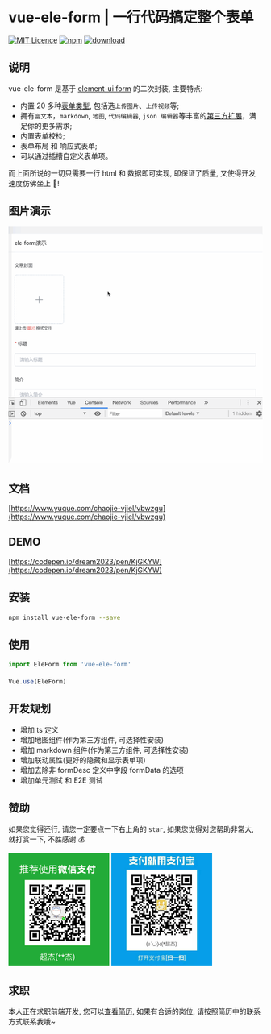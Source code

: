 # vue-ele-form | 一行代码搞定整个表单

[![MIT Licence](https://badges.frapsoft.com/os/mit/mit.svg)](https://opensource.org/licenses/mit-license.php)
[![npm](https://img.shields.io/npm/v/vue-ele-form.svg)](https://www.npmjs.com/package/vue-ele-form)
[![download](https://img.shields.io/npm/dw/vue-ele-form.svg)](https://npmcharts.com/compare/vue-ele-form?minimal=true)

## 说明

vue-ele-form 是基于 [element-ui form](https://element.eleme.cn/#/zh-CN/component/form) 的二次封装, 主要特点:

- 内置 20 多种[表单类型](https://www.yuque.com/chaojie-vjiel/vbwzgu/kz163g), 包括选`上传图片`、`上传视频`等;
- 拥有`富文本`，`markdown`, `地图`, `代码编辑器`, `json 编辑器`等丰富的[第三方扩展](https://www.yuque.com/chaojie-vjiel/vbwzgu/inlpxy)，满足你的更多需求;
- 内置表单校检;
- 表单布局 和 响应式表单;
- 可以通过插槽自定义表单项。

而上面所说的一切只需要一行 html 和 数据即可实现, 即保证了质量, 又使得开发速度仿佛坐上 🚀!

## 图片演示

[![演示图](https://raw.githubusercontent.com/dream2023/images/master/vue-ele-form.i8p4mna581b.gif)](https://codepen.io/dream2023/pen/KjGKYW)

## 文档

[https://www.yuque.com/chaojie-vjiel/vbwzgu](https://www.yuque.com/chaojie-vjiel/vbwzgu)

## DEMO

[https://codepen.io/dream2023/pen/KjGKYW](https://codepen.io/dream2023/pen/KjGKYW)

## 安装

```bash
npm install vue-ele-form --save
```

## 使用

```js
import EleForm from 'vue-ele-form'

Vue.use(EleForm)
```

## 开发规划

- 增加 ts 定义
- 增加地图组件(作为第三方组件, 可选择性安装)
- 增加 markdown 组件(作为第三方组件, 可选择性安装)
- 增加联动属性(更好的隐藏和显示表单项)
- 增加去除非 formDesc 定义中字段 formData 的选项
- 增加单元测试 和 E2E 测试

## 赞助

如果您觉得还行, 请您一定要点一下右上角的 `star`, 如果您觉得对您帮助非常大, 就打赏一下, 不胜感谢 💰

<img width="200"  src="https://raw.githubusercontent.com/dream2023/images/master/WechatIMG969.h2bre65hrl6.png" />

<img width="200"  src="https://raw.githubusercontent.com/dream2023/images/master/WechatIMG968.u0pxwvwxyrh.jpeg" />

## 求职

本人正在求职前端开发, 您可以[查看简历](https://www.yuque.com/chaojie-vjiel/vbwzgu/uwgcr1), 如果有合适的岗位, 请按照简历中的联系方式联系我哦~
